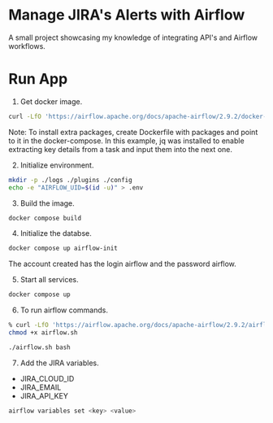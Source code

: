 # Manage JIRA's Alerts with Airflow
A small project showcasing my knowledge of integrating API's and Airflow workflows.


# Run App
1. Get docker image.
```sh
curl -LfO 'https://airflow.apache.org/docs/apache-airflow/2.9.2/docker-compose.yaml'
```
Note: To install extra packages, create Dockerfile with 
packages and point to it in the docker-compose. In this example, jq was installed to
enable extracting key details from a task and input them into the next one.

2. Initialize environment.
```sh
mkdir -p ./logs ./plugins ./config
echo -e "AIRFLOW_UID=$(id -u)" > .env
```

3. Build the image.
```sh
docker compose build
``` 

4. Initialize the databse.
```sh
docker compose up airflow-init
```
The account created has the login airflow and the password airflow.

5. Start all services.

```sh
docker compose up
```

6. To run airflow commands.

```sh
% curl -LfO 'https://airflow.apache.org/docs/apache-airflow/2.9.2/airflow.sh'
chmod +x airflow.sh
```

```sh
./airflow.sh bash
```

7. Add the JIRA variables.

* JIRA_CLOUD_ID
* JIRA_EMAIL
* JIRA_API_KEY

```sh
airflow variables set <key> <value>
```